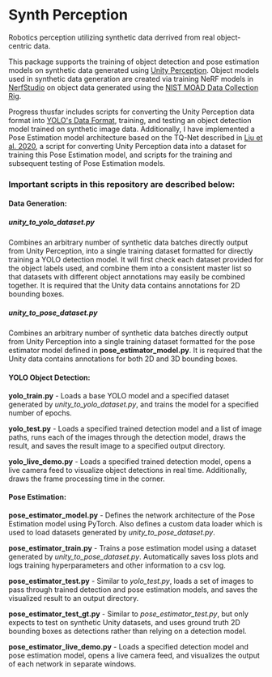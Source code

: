 # Synth Perception   
Robotics perception utilizing synthetic data derrived from real object-centric data.  
  
This package supports the training of object detection and pose estimation models on synthetic data generated using [Unity Perception](https://github.com/Unity-Technologies/com.unity.perception). 
Object models used in synthetic data generation are created via training NeRF models in [NerfStudio](https://docs.nerf.studio/) on object data generated using the [NIST MOAD Data Collection Rig](https://www.robot-manipulation.org/nist-moad).  
   
Progress thusfar includes scripts for converting the Unity Perception data format into [YOLO's Data Format](https://docs.ultralytics.com/datasets/detect/#ultralytics-yolo-format), training, and testing an object detection model trained on synthetic image data. Additionally, I have implemented a Pose Estimation model architecture based on the TQ-Net described in [Liu et al. 2020](https://ieeexplore.ieee.org/document/8868108), a script for converting Unity Perception data into a dataset for training this Pose Estimation model, and scripts for the training and subsequent testing of Pose Estimation models.  
   
### Important scripts in this repository are described below:  
#### Data Generation:  
##### unity_to_yolo_dataset.py  
Combines an arbitrary number of synthetic data batches directly output from Unity Perception, into a single training dataset formatted for directly training a YOLO detection model. It will first check each dataset provided for the object labels used, and combine them into a consistent master list so that datasets with different object annotations may easily be combined together. It is required that the Unity data contains annotations for 2D bounding boxes.  
  
##### unity_to_pose_dataset.py  
Combines an arbitrary number of synthetic data batches directly output from Unity Perception into a single training dataset formatted for the pose estimator model defined in **pose_estimator_model.py**. It is required that the Unity data contains annotations for both 2D and 3D bounding boxes.  
   
#### YOLO Object Detection:  
**yolo_train.py** - Loads a base YOLO model and a specified dataset generated by *unity_to_yolo_dataset.py*, and trains the model for a specified number of epochs.    
   
**yolo_test.py** - Loads a specified trained detection model and a list of image paths, runs each of the images through the detection model, draws the result, and saves the result image to a specified output directory.  
   
**yolo_live_demo.py** - Loads a specified trained detection model, opens a live camera feed to visualize object detections in real time. Additionally, draws the frame processing time in the corner.   
   
#### Pose Estimation:  
**pose_estimator_model.py** - Defines the network architecture of the Pose Estimation model using PyTorch. Also defines a custom data loader which is used to load datasets generated by *unity_to_pose_dataset.py*.  
   
**pose_estimator_train.py** - Trains a pose estimation model using a dataset generated by *unity_to_pose_dataset.py*. Automatically saves loss plots and logs training hyperparameters and other information to a csv log.  
    
**pose_estimator_test.py** - Similar to *yolo_test.py*, loads a set of images to pass through trained detection and pose estimation models, and saves the visualized result to an output directory.  
   
**pose_estimator_test_gt.py** - Similar to *pose_estimator_test.py*, but only expects to test on synthetic Unity datasets, and uses ground truth 2D bounding boxes as detections rather than relying on a detection model.  
   
**pose_estimator_live_demo.py** - Loads a specified detection model and pose estimation model, opens a live camera feed, and visualizes the output of each network in separate windows.  